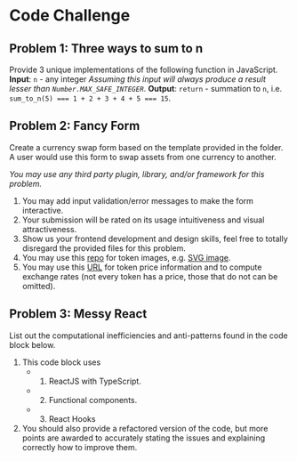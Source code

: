 # Code Challenge

## Problem 1: Three ways to sum to n

Provide 3 unique implementations of the following function in JavaScript.
**Input**: `n` - any integer
*Assuming this input will always produce a result lesser than `Number.MAX_SAFE_INTEGER`*.
**Output**: `return` - summation to `n`, i.e. `sum_to_n(5) === 1 + 2 + 3 + 4 + 5 === 15`.

## Problem 2: Fancy Form
Create a currency swap form based on the template provided in the folder. A user would use this form to swap assets from one currency to another.

*You may use any third party plugin, library, and/or framework for this problem.*

1. You may add input validation/error messages to make the form interactive.
2. Your submission will be rated on its usage intuitiveness and visual attractiveness.
3. Show us your frontend development and design skills, feel free to totally disregard the provided files for this problem.
4. You may use this [repo](https://github.com/Switcheo/token-icons/tree/main/tokens) for token images, e.g. [SVG image](https://raw.githubusercontent.com/Switcheo/token-icons/main/tokens/SWTH.svg).
5. You may use this [URL](https://interview.switcheo.com/prices.json) for token price information and to compute exchange rates (not every token has a price, those that do not can be omitted).

## Problem 3: Messy React
List out the computational inefficiencies and anti-patterns found in the code block below.

1. This code block uses
    - 1. ReactJS with TypeScript.
    - 2. Functional components.
    - 3. React Hooks
2. You should also provide a refactored version of the code, but more points are awarded to accurately stating the issues and explaining correctly how to improve them.